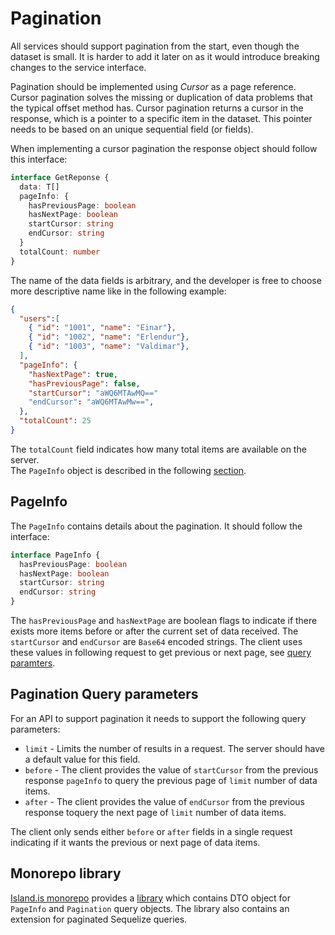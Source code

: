 # Pagination

All services should support pagination from the start, even though the dataset is small. It is harder to add it later on as it would introduce breaking changes to the service interface.

Pagination should be implemented using _Cursor_ as a page reference. Cursor pagination solves the missing or duplication of data problems that the typical offset method has. Cursor pagination returns a cursor in the response, which is a pointer to a specific item in the dataset. This pointer needs to be based on an unique sequential field (or fields).

When implementing a cursor pagination the response object should follow this interface:

```typescript
interface GetReponse {
  data: T[]
  pageInfo: {
    hasPreviousPage: boolean
    hasNextPage: boolean
    startCursor: string
    endCursor: string
  }
  totalCount: number
}
```

The name of the data fields is arbitrary, and the developer is free to choose more descriptive name like in the following example:

```json
{
  "users":[
    { "id": "1001", "name": "Einar"},
    { "id": "1002", "name": "Erlendur"},
    { "id": "1003", "name": "Valdimar"},
  ],
  "pageInfo": {
    "hasNextPage": true,
    "hasPreviousPage": false,
    "startCursor": "aWQ6MTAwMQ=="
    "endCursor": "aWQ6MTAwMw==",
  },
  "totalCount": 25
}
```

The `totalCount` field indicates how many total items are available on the server.  
The `PageInfo` object is described in the following [section](#pageinfo).

## PageInfo

The `PageInfo` contains details about the pagination. It should follow the interface:

```typescript
interface PageInfo {
  hasPreviousPage: boolean
  hasNextPage: boolean
  startCursor: string
  endCursor: string
}
```

The `hasPreviousPage` and `hasNextPage` are boolean flags to indicate if there exists more items before or after the current set of data received.
The `startCursor` and `endCursor` are `Base64` encoded strings. The client uses these values in following request to get previous or next page, see [query paramters](#pagination-query-parameters).

## Pagination Query parameters

For an API to support pagination it needs to support the following query parameters:

- `limit` - Limits the number of results in a request. The server should have a default value for this field.
- `before` - The client provides the value of `startCursor` from the previous response `pageInfo` to query the previous page of `limit` number of data items.
- `after` - The client provides the value of `endCursor` from the previous response toquery the next page of `limit` number of data items.

The client only sends either `before` or `after` fields in a single request indicating if it wants the previous or next page of data items.

## Monorepo library

[Island.is monorepo](https://github.com/island-is/island.is) provides a [library](https://docs.devland.is/libs/nest/pagination) which contains DTO object for `PageInfo` and `Pagination` query objects. The library also contains an extension for paginated Sequelize queries.
